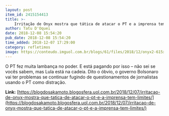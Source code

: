 ```yaml
---
layout: post
item_id: 2415154413
title: >-
    Irritação de Onyx mostra que tática de atacar o PT e a imprensa tem limites
author: Tatu D'Oquei
date: 2018-12-08 15:54:20
pub_date: 2018-12-08 15:54:20
time_added: 2018-12-07 17:29:00
category: refletimos
image: https://conteudo.imguol.com.br/blogs/61/files/2018/12/onyx2-615x300.jpg
---
```


O PT fez muita lambança no poder. E está pagando por isso – não sei se vocês sabem, mas Lula está na cadeia. Dito o óbvio, o governo Bolsonaro vai ter problemas se continuar fugindo de questionamentos de jornalistas usando o PT como distração.

**Link:** [https://blogdosakamoto.blogosfera.uol.com.br/2018/12/07/irritacao-de-onyx-mostra-que-tatica-de-atacar-o-pt-e-a-imprensa-tem-limites/](https://blogdosakamoto.blogosfera.uol.com.br/2018/12/07/irritacao-de-onyx-mostra-que-tatica-de-atacar-o-pt-e-a-imprensa-tem-limites/)

